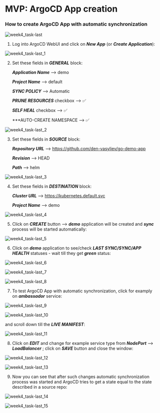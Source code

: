 # MVP: ArgoCD App creation

### How to create ArgoCD App with automatic synchronization

![week4_task-last](../.data/week4_task-last.gif)

1. Log into ArgoCD WebUI and click on ***New App*** (or ***Create Application***):

![week4_task-last_1](../.data/week4_task-last_1.png "week4_task-last_1")

2. Set these fields in ***GENERAL*** block:

    ***Application Name*** --> demo
   
    ***Project Name***     --> default
   
    ***SYNC POLICY***      --> Automatic

    ***PRUNE RESOURCES*** checkbox --> ✅

    ***SELF HEAL***       checkbox --> ✅

    ***AUTO-CREATE NAMESPACE      -->  ✅


![week4_task-last_2](../.data/week4_task-last_2.png "week4_task-last_2")

3. Set these fields in ***SOURCE*** block:

    ***Repository URL*** --> https://github.com/den-vasyliev/go-demo-app
   
    ***Revision***       --> HEAD

    ***Path***           --> helm

![week4_task-last_3](../.data/week4_task-last_3.png "week4_task-last_3")

4. Set these fields in ***DESTINATION*** block:

    ***Cluster URL***  --> https://kubernetes.default.svc
   
    ***Project Name*** --> demo

![week4_task-last_4](../.data/week4_task-last_4.png "week4_task-last_4")

5. Click on ***CREATE*** button --> ***demo*** application will be created and ***sync*** process will be started automatically:

![week4_task-last_5](../.data/week4_task-last_5.png "week4_task-last_5")

6. Click on ***demo*** application to see/check ***LAST SYNC/SYNC/APP HEALTH*** statuses - wait till they get ***green*** status:

![week4_task-last_6](../.data/week4_task-last_6.png "week4_task-last_6")

![week4_task-last_7](../.data/week4_task-last_7.png "week4_task-last_7")

![week4_task-last_8](../.data/week4_task-last_8.png "week4_task-last_8")

7. To test ArgoCD App with automatic synchronization, click for examply on ***ambassador*** service:

![week4_task-last_9](../.data/week4_task-last_9.png "week4_task-last_9")

![week4_task-last_10](../.data/week4_task-last_10.png "week4_task-last_10")

and scroll down till the ***LIVE MANIFEST***:

![week4_task-last_11](../.data/week4_task-last_11.png "week4_task-last_11")

8. Click on ***EDIT*** and change for example service type from ***NodePort*** --> ***LoadBalancer*** ; click on ***SAVE*** button and close the window:

![week4_task-last_12](../.data/week4_task-last_12.png "week4_task-last_12")

![week4_task-last_13](../.data/week4_task-last_13.png "week4_task-last_13")

9. Now you can see that after such changes automatic synchronization process was started and ArgoCD tries to get a state equal to the state described in a source repo:

![week4_task-last_14](../.data/week4_task-last_14.png "week4_task-last_14")

![week4_task-last_15](../.data/week4_task-last_15.png "week4_task-last_15")










  
    
